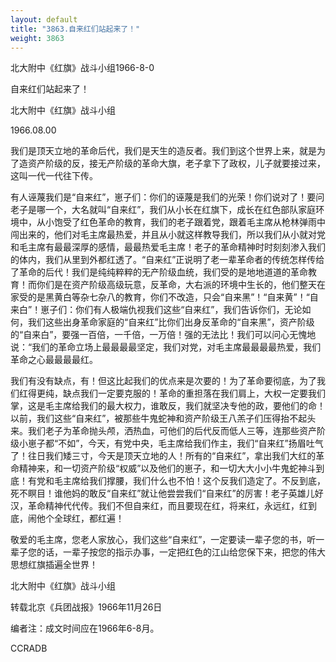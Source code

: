 ```yaml
---
layout: default
title: "3863.自来红们站起来了！"
weight: 3863
---
```


北大附中《红旗》战斗小组1966-8-0

自来红们站起来了！

北大附中《红旗》战斗小组

1966.08.00

我们是顶天立地的革命后代，我们是天生的造反者。我们到这个世界上来，就是为了造资产阶级的反，接无产阶级的革命大旗，老子拿下了政权，儿子就要接过来，这叫一代一代往下传。

有人诬蔑我们是“自来红”，崽子们：你们的诬蔑是我们的光荣！你们说对了！要问老子是哪一个，大名就叫“自来红”，我们从小长在红旗下，成长在红色部队家庭环境中，从小饱受了红色革命的教育，我们的老子跟着党，跟着毛主席从枪林弹雨中闯出来的，他们对毛主席最热爱，并且从小就这样教导我们，所以我们从小就对党和毛主席有最最深厚的感情，最最热爱毛主席！老子的革命精神时时刻刻渗入我们的体内，我们从里到外都红透了。“自来红”正说明了老一辈革命者的传统怎样传给了革命的后代！我们是纯纯粹粹的无产阶级血统，我们受的是地地道道的革命教育！而你们是在资产阶级高级玩意，反革命，大右派的环境中生长的，他们整天在家受的是黑黄白等杂七杂八的教育，你们不改造，只会“自来黑”！“自来黄”！“自来白”！崽子们：你们有人极端仇视我们这些“自来红”，我们告诉你们，无论如何，我们这些出身革命家庭的“自来红”比你们出身反革命的“自来黑”，资产阶级的“自来白”，要强一百倍，一千倍，一万倍！强的无法比！我们可以问心无愧地说：“我们的革命立场上最最最最坚定，我们对党，对毛主席最最最最热爱，我们革命之心最最最最红。

我们有没有缺点，有！但这比起我们的优点来是次要的！为了革命要彻底，为了我们红得更纯，缺点我们一定要克服的！革命的重担落在我们肩上，大权一定要我们掌，这是毛主席给我们的最大权力，谁敢反，我们就坚决专他的政，要他们的命！以前，我们这些“自来红”，被那些牛鬼蛇神和资产阶级王八羔子们压得抬不起头来。我们老子为革命抛头颅，洒热血，可他们的后代反而低人三等，连那些资产阶级小崽子都“不如”，今天，有党中央，毛主席给我们作主，我们“自来红”扬眉吐气了！往日我们矮三寸，今天是顶天立地的人！所有的“自来红”，拿出我们大红的革命精神来，和一切资产阶级“权威”以及他们的崽子，和一切大大小小牛鬼蛇神斗到底！有党和毛主席给我们撑腰，我们什么也不怕！这个反我们造定了。不反到底，死不瞑目！谁他妈的敢反“自来红”就让他尝尝我们“自来红”的厉害！老子英雄儿好汉，革命精神代代传。我们不但自来红，而且要现在红，将来红，永远红，红到底，闹他个全球红，都红遍！

敬爱的毛主席，您老人家放心，我们这些“自来红”，一定要读一辈子您的书，听一辈子您的话，一辈子按您的指示办事，一定把红色的江山给您保下来，把您的伟大思想红旗插遍全世界！

北大附中《红旗》战斗小组

转载北京《兵团战报》1966年11月26日

编者注：成文时间应在1966年6-8月。

CCRADB

